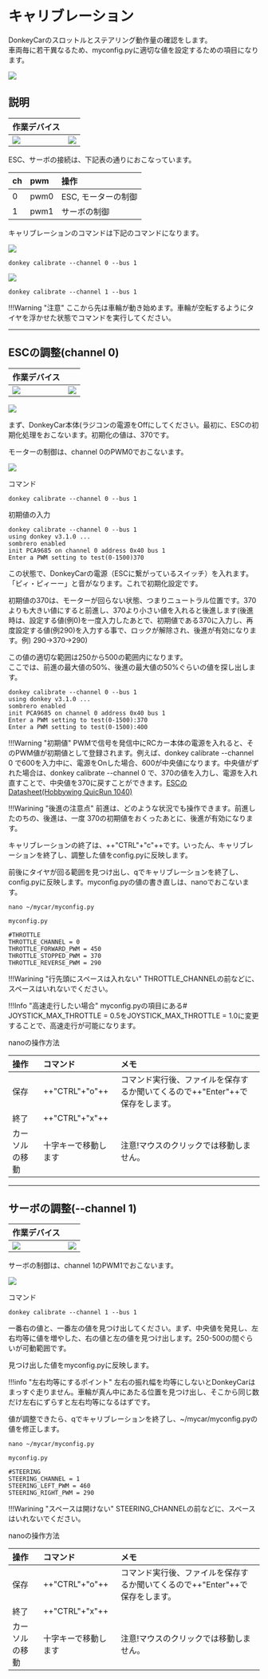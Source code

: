 # キャリブレーション

DonkeyCarのスロットルとステアリング動作量の確認をします。<br>
車両毎に若干異なるため、myconfig.pyに適切な値を設定するための項目になります。

![](./img/intro_cali.jpg)

## 説明

|作業デバイス||
|:--|:--|
|![](./img/icon_pc.png)|![](./img/icon_donkey.png)|

ESC、サーボの接続は、下記表の通りにおこなっています。

|ch|pwm|操作|
|:--|:--|:--|
|0|pwm0|ESC, モーターの制御|
|1|pwm1|サーボの制御|

キャリブレーションのコマンドは下記のコマンドになります。


![](./img/donkey_fb.png)


```console
donkey calibrate --channel 0 --bus 1
```

![](./img/donkey_lr.png)


```console
donkey calibrate --channel 1 --bus 1
```


!!!Warning "注意"
	ここから先は車輪が動き始めます。車輪が空転するようにタイヤを浮かせた状態でコマンドを実行してください。

<hr>

## ESCの調整(channel 0)

|作業デバイス||
|:--|:--|
|![](./img/icon_pc.png)|![](./img/icon_donkey.png)|

![](./img/default001.png)

まず、DonkeyCar本体(ラジコンの電源をOffにしてください。最初に、ESCの初期化処理をおこないます。初期化の値は、370です。

モーターの制御は、channel 0のPWM0でおこないます。

![](./img/donkey_fb.png)

コマンド

```console
donkey calibrate --channel 0 --bus 1
```

初期値の入力

```console
donkey calibrate --channel 0 --bus 1
using donkey v3.1.0 ...
sombrero enabled
init PCA9685 on channel 0 address 0x40 bus 1
Enter a PWM setting to test(0-1500)370
```

この状態で、DonkeyCarの電源（ESCに繋がっているスイッチ）を入れます。「ピィ・ピィーー」と音がなります。これで初期化設定です。

初期値の370は、モーターが回らない状態、つまりニュートラル位置です。370よりも大きい値にすると前進し、370より小さい値を入れると後進します(後進時は、設定する値(例0)を一度入力したあとで、初期値である370に入力し、再度設定する値(例290)を入力する事で、ロックが解除され、後進が有効になります。例) 290->370->290)

この値の適切な範囲は250から500の範囲内になります。  
ここでは、前進の最大値の50%、後進の最大値の50%ぐらいの値を探し出します。


```console
donkey calibrate --channel 0 --bus 1
using donkey v3.1.0 ...
sombrero enabled
init PCA9685 on channel 0 address 0x40 bus 1
Enter a PWM setting to test(0-1500):370
Enter a PWM setting to test(0-1500):400
```

!!!Warning "初期値"
	PWMで信号を発信中にRCカー本体の電源を入れると、そのPWM値が初期値として登録されます。例えば、donkey calibrate --channel 0 で600を入力中に、電源をOnした場合、600が中央値になります。中央値がずれた場合は、donkey calibrate --channel 0 で、370の値を入力し、電源を入れ直すことで、中央値を370に戻すことができます。[ESCのDatasheet(Hobbywing QuicRun 1040)](http://www.redcatracing.com/manuals/HW-WP-1040-Brushed.pdf)

!!!Warining "後進の注意点"
	前進は、どのような状況でも操作できます。前進したのちの、後進は、一度 370の初期値をおくったあとに、後進が有効になります。　

キャリブレーションの終了は、++"CTRL"+"c"++です。いったん、キャリブレーションを終了し、調整した値をconfig.pyに反映します。

前後にタイヤが回る範囲を見つけ出し、qでキャリブレーションを終了し、config.pyに反映します。myconfig.pyの値の書き直しは、nanoでおこないます。


```console
nano ~/mycar/myconfig.py
```

`myconfig.py`

```console
#THROTTLE
THROTTLE_CHANNEL = 0
THROTTLE_FORWARD_PWM = 450
THROTTLE_STOPPED_PWM = 370
THROTTLE_REVERSE_PWM = 290
```

!!!Warining "行先頭にスペースは入れない"
	THROTTLE_CHANNELの前などに、スペースはいれないでください。　

!!!Info "高速走行したい場合"
	myconfig.pyの項目にある# JOYSTICK_MAX_THROTTLE = 0.5をJOYSTICK_MAX_THROTTLE = 1.0に変更することで、高速走行が可能になります。


nanoの操作方法

|操作|コマンド|メモ
|:--|:--|:--|
|保存|++"CTRL"+"o"++|コマンド実行後、ファイルを保存するか聞いてくるので++"Enter"++で保存をします。|
|終了|++"CTRL"+"x"++||
|カーソルの移動|十字キーで移動します|注意!マウスのクリックでは移動しません。|

<hr>

## サーボの調整(--channel 1)

|作業デバイス||
|:--|:--|
|![](./img/icon_pc.png)|![](./img/icon_donkey.png)|


サーボの制御は、channel 1のPWM1でおこないます。

![](./img/donkey_lr.png)

コマンド

```console
donkey calibrate --channel 1 --bus 1
```

一番右の値と、一番左の値を見つけ出してください。まず、中央値を発見し、左右均等に値を増やした、右の値と左の値を見つけ出します。250-500の間ぐらいが可動範囲です。

見つけ出した値をmyconfig.pyに反映します。


!!!info "左右均等にするポイント"
	左右の振れ幅を均等にしないとDonkeyCarはまっすぐ走りません。車輪が真ん中にあたる位置を見つけ出し、そこから同じ数だけ左右にずらすと左右均等になるはずです。

値が調整できたら、qでキャリブレーションを終了し、~/mycar/myconfig.pyの値を修正します。


```console
nano ~/mycar/myconfig.py
```

`myconfig.py`

```console
#STEERING
STEERING_CHANNEL = 1
STEERING_LEFT_PWM = 460
STEERING_RIGHT_PWM = 290
```

!!!Warining "スペースは開けない"
	STEERING_CHANNELの前などに、スペースはいれないでください。　


nanoの操作方法

|操作|コマンド|メモ
|:--|:--|:--|
|保存|++"CTRL"+"o"++|コマンド実行後、ファイルを保存するか聞いてくるので++"Enter"++で保存をします。|
|終了|++"CTRL"+"x"++||
|カーソルの移動|十字キーで移動します|注意!マウスのクリックでは移動しません。|
